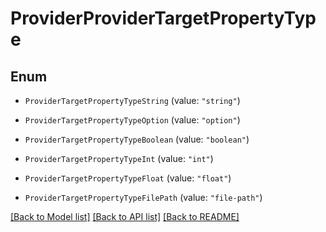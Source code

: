 # ProviderProviderTargetPropertyType

## Enum


* `ProviderTargetPropertyTypeString` (value: `"string"`)

* `ProviderTargetPropertyTypeOption` (value: `"option"`)

* `ProviderTargetPropertyTypeBoolean` (value: `"boolean"`)

* `ProviderTargetPropertyTypeInt` (value: `"int"`)

* `ProviderTargetPropertyTypeFloat` (value: `"float"`)

* `ProviderTargetPropertyTypeFilePath` (value: `"file-path"`)


[[Back to Model list]](../README.md#documentation-for-models) [[Back to API list]](../README.md#documentation-for-api-endpoints) [[Back to README]](../README.md)


